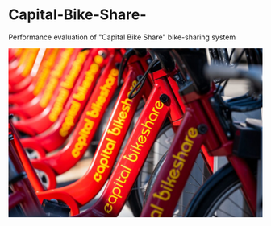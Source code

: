 # Capital-Bike-Share-
Performance evaluation of "Capital Bike Share" bike-sharing system

<div align="center">
<img src="/images/Capital%20Bike%20Share_introduction_photo_1.jpg" width="800px"</img> 
</div>
